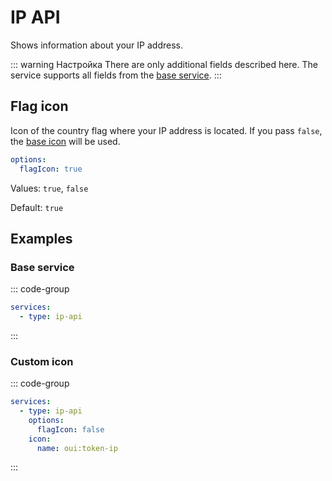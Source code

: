# IP API <in-version value="0.8.0" />

<preview-service name="ip-api" />

Shows information about your IP address.

::: warning Настройка
There are only additional fields described here. The service supports all fields from the [base service](base.md).
:::

## Flag icon

Icon of the country flag where your IP address is located. If you pass `false`, the [base icon](base.md#icon) will be used.

```yaml
options:
  flagIcon: true
```

Values: `true`, `false`

Default: `true`

## Examples

### Base service

::: code-group
```yaml [config.yml]
services:
  - type: ip-api
```
:::

### Custom icon

::: code-group
```yaml [config.yml]
services:
  - type: ip-api
    options:
      flagIcon: false
    icon:
      name: oui:token-ip
```
:::
